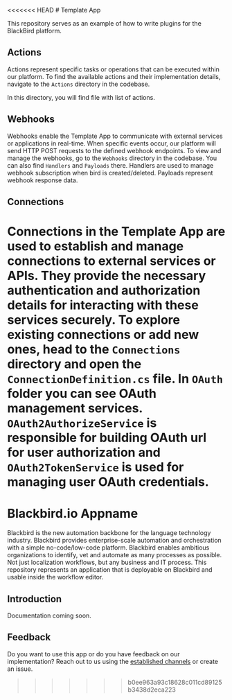 <<<<<<< HEAD
﻿# Template App

This repository serves as an example of how to write plugins for the BlackBird platform.

## Actions

Actions represent specific tasks or operations that can be executed within our platform. To find the available actions and their implementation details, navigate to the `Actions` directory in the codebase.

In this directory, you will find file with list of actions.

## Webhooks

Webhooks enable the Template App to communicate with external services or applications in real-time. When specific events occur, our platform will send HTTP POST requests to the defined webhook endpoints. To view and manage the webhooks, go to the `Webhooks` directory in the codebase. You can also find `Handlers` and `Payloads` there. Handlers are used to manage webhook subscription when bird is created/deleted. Payloads represent webhook response data.

## Connections

Connections in the Template App are used to establish and manage connections to external services or APIs. They provide the necessary authentication and authorization details for interacting with these services securely. To explore existing connections or add new ones, head to the `Connections` directory and open the `ConnectionDefinition.cs` file.
In `OAuth` folder you can see OAuth management services. `OAuth2AuthorizeService` is responsible for building OAuth url for user authorization and `OAuth2TokenService` is used for managing user OAuth credentials.
=======
# Blackbird.io Appname

Blackbird is the new automation backbone for the language technology industry. Blackbird provides enterprise-scale automation and orchestration with a simple no-code/low-code platform. Blackbird enables ambitious organizations to identify, vet and automate as many processes as possible. Not just localization workflows, but any business and IT process. This repository represents an application that is deployable on Blackbird and usable inside the workflow editor.

## Introduction

<!-- begin docs -->

Documentation coming soon.

## Feedback

Do you want to use this app or do you have feedback on our implementation? Reach out to us using the [established channels](https://www.blackbird.io/) or create an issue.

<!-- end docs -->
>>>>>>> b0ee963a93c18628c011cd89125b3438d2eca223

